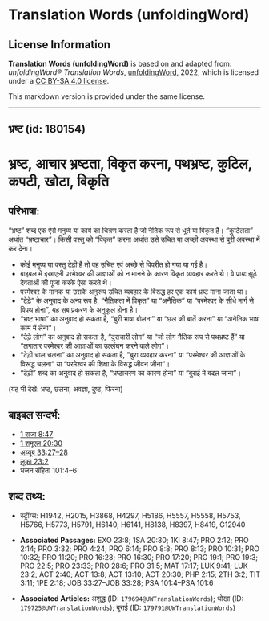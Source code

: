 # Translation Words (unfoldingWord)

## License Information

**Translation Words (unfoldingWord)** is based on and adapted from: _unfoldingWord® Translation Words_, [unfoldingWord](https://unfoldingword.org/utw), 2022, which is licensed under a [CC BY-SA 4.0 license](https://creativecommons.org/licenses/by-sa/4.0/legalcode.en).

This markdown version is provided under the same license.



--------------------------------

## भ्रष्ट (id: 180154)

भ्रष्ट, आचार भ्रष्टता, विकृत करना, पथभ्रष्ट, कुटिल, कपटी, खोटा, विकृति
======================================================================

परिभाषा:
--------

“भ्रष्ट” शब्द एक ऐसे मनुष्य या कार्य का चित्रण करता है जो नैतिक रूप से धूर्त या विकृत है। “कुटिलता” अर्थात “भ्रष्टाचार”। किसी वस्तु को “विकृत” करना अर्थात उसे उचित या अच्छी अवस्था से बुरी अवस्था में कर देना।

* कोई मनुष्य या वस्तु टेढ़ी है तो वह उचित एवं अच्छे से विपरीत हो गया या गई है।
* बाइबल में इस्राएली परमेश्वर की आज्ञाओं को न मानने के कारण विकृत व्यवहार करते थे। वे प्रायः झूठे देवताओं की पूजा करके ऐसा करते थे।
* परमेश्वर के मानक या उसके अनुरूप उचित व्यवहार के विरूद्ध हर एक कार्य भ्रष्ट माना जाता था।
* “टेढ़े” के अनुवाद के अन्य रूप है, “नैतिकता में विकृत” या “अनैतिक” या “परमेश्वर के सीधे मार्ग से विपथ होना”, यह सब प्रकरण के अनुकूल होना है।
* “भ्रष्ट भाषा” का अनुवाद हो सकता है, “बुरी भाषा बोलना” या “छल की बातें करना” या “अनैतिक भाषा काम में लेना”।
* “टेढ़े लोग” का अनुवाद हो सकता है, “दुराचारी लोग” या “जो लोग नैतिक रूप से पथभ्रष्ट हैं” या “लगातार परमेश्वर की आज्ञाओं का उल्लंघन करने वाले लोग”।
* “टेढ़ी चाल चलना” का अनुवाद हो सकता है, "बुरा व्यवहार करना” या “परमेश्वर की आज्ञाओं के विरूद्ध चलना” या “परमेश्वर की शिक्षा के विरुद्ध जीवन जीना”।
* “टेढ़ी” शब्द का अनुवाद हो सकता है, “भ्रष्टाचरण का कारण होना” या “बुराई में बदल जाना”।

(यह भी देखें: भ्रष्ट, छलना, अवज्ञा, दुष्ट, फिरना)

बाइबल सन्दर्भ:
--------------

* [1 राजा 8:47](https://ref.ly/1Kgs0:0)
* [1 शमूएल 20:30](https://ref.ly/1Sam0:0)
* [अय्यूब 33:27–28](https://ref.ly/Job33:27-Job33:28)
* [लूका 23:2](https://ref.ly/Luke23:2)
* भजन संहिता 101:4–6

शब्द तथ्य:
----------

* स्ट्रोंग्स: H1942, H2015, H3868, H4297, H5186, H5557, H5558, H5753, H5766, H5773, H5791, H6140, H6141, H8138, H8397, H8419, G12940

* **Associated Passages:** EXO 23:8; 1SA 20:30; 1KI 8:47; PRO 2:12; PRO 2:14; PRO 3:32; PRO 4:24; PRO 6:14; PRO 8:8; PRO 8:13; PRO 10:31; PRO 10:32; PRO 11:20; PRO 16:28; PRO 16:30; PRO 17:20; PRO 19:1; PRO 19:3; PRO 22:5; PRO 23:33; PRO 28:6; PRO 31:5; MAT 17:17; LUK 9:41; LUK 23:2; ACT 2:40; ACT 13:8; ACT 13:10; ACT 20:30; PHP 2:15; 2TH 3:2; TIT 3:11; 1PE 2:18; JOB 33:27–JOB 33:28; PSA 101:4–PSA 101:6
* **Associated Articles:** अशुद्ध (ID: `179694@UWTranslationWords`); धोखा (ID: `179725@UWTranslationWords`); बुराई (ID: `179791@UWTranslationWords`)

